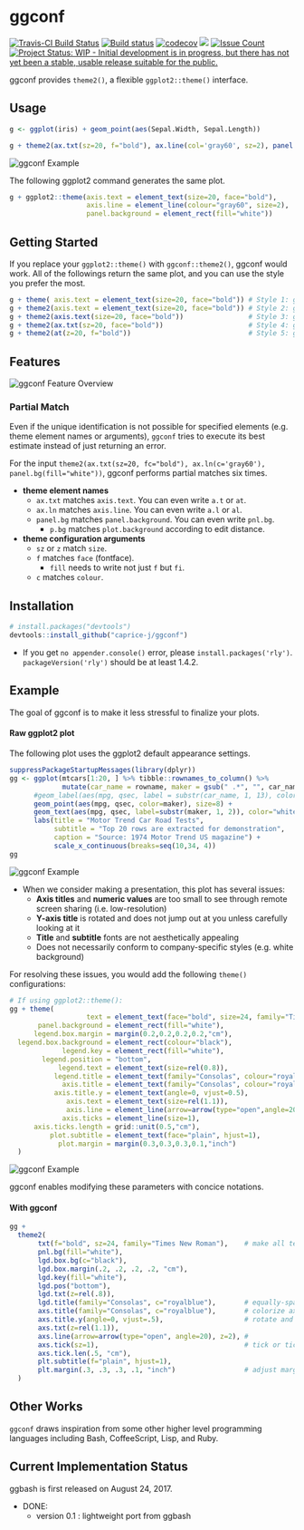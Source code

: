 <!-- README.md is generated from README.Rmd. Please edit that file -->
ggconf
======

[![Travis-CI Build Status](https://travis-ci.org/caprice-j/ggconf.svg?branch=master)](https://travis-ci.org/caprice-j/ggconf) [![Build status](https://ci.appveyor.com/api/projects/status/0tfqjechyio538um?svg=true)](https://ci.appveyor.com/project/caprice-j/ggconf) [![codecov](https://codecov.io/gh/caprice-j/ggconf/branch/master/graph/badge.svg)](https://codecov.io/gh/caprice-j/ggconf) ![](http://www.r-pkg.org/badges/version/ggconf) <!-- [![Coverage Status](https://coveralls.io/repos/github/caprice-j/ggbash/badge.svg)](https://coveralls.io/github/caprice-j/ggbash) --> [![Issue Count](https://codeclimate.com/github/caprice-j/ggconf/badges/issue_count.svg)](https://codeclimate.com/github/caprice-j/ggconf/issues) [![Project Status: WIP - Initial development is in progress, but there has not yet been a stable, usable release suitable for the public.](http://www.repostatus.org/badges/latest/wip.svg)](http://www.repostatus.org/#wip)

ggconf provides `theme2()`, a flexible `ggplot2::theme()` interface.

Usage
-----

``` r
g <- ggplot(iris) + geom_point(aes(Sepal.Width, Sepal.Length))

g + theme2(ax.txt(sz=20, f="bold"), ax.line(col='gray60', sz=2), panel.bg(fill="white"))
```

![ggconf Example](inst/image/README-ex.png)

The following ggplot2 command generates the same plot.

``` r
g + ggplot2::theme(axis.text = element_text(size=20, face="bold"),
                   axis.line = element_line(colour="gray60", size=2),
                   panel.background = element_rect(fill="white"))
```

Getting Started
---------------

If you replace your `ggplot2::theme()` with `ggconf::theme2()`, ggconf would work. All of the followings return the same plot, and you can use the style you prefer the most.

``` r
g + theme( axis.text = element_text(size=20, face="bold")) # Style 1: ggplot2 default (50 characters)
g + theme2(axis.text = element_text(size=20, face="bold")) # Style 2: ggconf
g + theme2(axis.text(size=20, face="bold"))                # Style 3: ggconf without element_text()
g + theme2(ax.txt(sz=20, face="bold"))                     # Style 4: ggconf shorter but readable
g + theme2(at(z=20, f="bold"))                             # Style 5: ggconf shortest (25 characters)
```

Features
--------

![ggconf Feature Overview](inst/image/README-func.png)

### Partial Match

Even if the unique identification is not possible for specified elements (e.g. theme element names or arguments), `ggconf` tries to execute its best estimate instead of just returning an error.

For the input `theme2(ax.txt(sz=20, fc="bold"), ax.ln(c='gray60'), panel.bg(fill="white"))`, ggconf performs partial matches six times.

-   **theme element names**
    -   `ax.txt` matches `axis.text`. You can even write `a.t` or `at`.
    -   `ax.ln` matches `axis.line`. You can even write `a.l` or `al`.
    -   `panel.bg` matches `panel.background`. You can even write `pnl.bg`.
        -   `p.bg` matches `plot.background` according to edit distance.
-   **theme configuration arguments**
    -   `sz` or `z` match `size`.
    -   `f` matches `face` (fontface).
        -   `fill` needs to write not just `f` but `fi`.
    -   `c` matches `colour`.

Installation
------------

``` r
# install.packages("devtools")
devtools::install_github("caprice-j/ggconf")
```

-   If you get `no appender.console()` error, please `install.packages('rly')`. `packageVersion('rly')` should be at least 1.4.2.

Example
-------

The goal of ggconf is to make it less stressful to finalize your plots.

#### Raw ggplot2 plot

The following plot uses the ggplot2 default appearance settings.

``` r
suppressPackageStartupMessages(library(dplyr))
gg <- ggplot(mtcars[1:20, ] %>% tibble::rownames_to_column() %>% 
             mutate(car_name = rowname, maker = gsub(" .*", "", car_name) ) ) + 
      #geom_label(aes(mpg, qsec, label = substr(car_name, 1, 13), color=maker),
      geom_point(aes(mpg, qsec, color=maker), size=8) +
      geom_text(aes(mpg, qsec, label=substr(maker, 1, 2)), color="white", fontface="bold") +
      labs(title = "Motor Trend Car Road Tests",
           subtitle = "Top 20 rows are extracted for demonstration", 
           caption = "Source: 1974 Motor Trend US magazine") + 
           scale_x_continuous(breaks=seq(10,34, 4))
gg
```

![ggconf Example](inst/image/README-raw.png)

-   When we consider making a presentation, this plot has several issues:
    -   **Axis titles** and **numeric values** are too small to see through remote screen sharing (i.e. low-resolution)
    -   **Y-axis title** is rotated and does not jump out at you unless carefully looking at it
    -   **Title** and **subtitle** fonts are not aesthetically appealing
    -   Does not necessarily conform to company-specific styles (e.g. white background)

For resolving these issues, you would add the following `theme()` configurations:

``` r
# If using ggplot2::theme():
gg + theme(
                   text = element_text(face="bold", size=24, family="Times New Roman"),
       panel.background = element_rect(fill="white"),
      legend.box.margin = margin(0.2,0.2,0.2,0.2,"cm"),
  legend.box.background = element_rect(colour="black"),
             legend.key = element_rect(fill="white"),
        legend.position = "bottom",
            legend.text = element_text(size=rel(0.8)),
           legend.title = element_text(family="Consolas", colour="royalblue"),
             axis.title = element_text(family="Consolas", colour="royalblue"),
           axis.title.y = element_text(angle=0, vjust=0.5),
              axis.text = element_text(size=rel(1.1)),
              axis.line = element_line(arrow=arrow(type="open",angle=20), size=2),
             axis.ticks = element_line(size=1),
      axis.ticks.length = grid::unit(0.5,"cm"),
          plot.subtitle = element_text(face="plain", hjust=1),
            plot.margin = margin(0.3,0.3,0.3,0.1,"inch")
  )
```

![ggconf Example](inst/image/README-pop.png)

ggconf enables modifying these parameters with concice notations.

#### With ggconf

``` r
gg + 
  theme2(
       txt(f="bold", sz=24, family="Times New Roman"),    # make all text thicker/larger 
       pnl.bg(fill="white"),
       lgd.box.bg(c="black"),
       lgd.box.margin(.2, .2, .2, .2, "cm"),
       lgd.key(fill="white"),
       lgd.pos("bottom"),
       lgd.txt(z=rel(.8)),
       lgd.title(family="Consolas", c="royalblue"),       # equally-spaced font
       axs.title(family="Consolas", c="royalblue"),       # colorize axis titles
       axs.title.y(angle=0, vjust=.5),                    # rotate and centerize y axis label
       axs.txt(z=rel(1.1)),
       axs.line(arrow=arrow(type="open", angle=20), z=2), # 
       axs.tick(sz=1),                                    # tick or ticks? It doesn't matter
       axs.tick.len(.5, "cm"),
       plt.subtitle(f="plain", hjust=1),
       plt.margin(.3, .3, .3, .1, "inch")                 # adjust margins
  )
```

Other Works
-----------

`ggconf` draws inspiration from some other higher level programming languages including Bash, CoffeeScript, Lisp, and Ruby.

<!-- Fixit is inspired by [Fix-It Hints](http://clang.llvm.org/docs/InternalsManual.html#fix-it-hints) in clang C++ compiler. -->
Current Implementation Status
-----------------------------

ggbash is first released on August 24, 2017.

-   DONE:
    -   version 0.1 : lightweight port from ggbash
